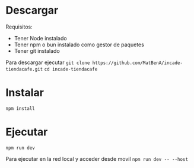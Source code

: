 # Descargar
Requisitos:
* Tener Node instalado
* Tener npm o bun instalado como gestor de paquetes
* Tener git instalado

Para descargar ejecutar
```git clone https://github.com/MatBenA/incade-tiendacafe.git```
```cd incade-tiendacafe```

# Instalar
```npm install```

# Ejecutar
```npm run dev```

Para ejecutar en la red local y acceder desde movil
```npm run dev -- --host```
